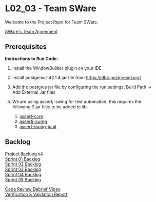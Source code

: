 # L02_03 - Team SWare
Welcome to the Project Repo for Team SWare.

[SWare's Team Agreement](https://github.com/CSCC01F17/L02_03/blob/master/Deliverables/Deliverable_1/Project_Info.pdf) 

## Prerequisites
**Instructions to Run Code:**
1. Install the WindowBuilder plugin on your IDE
2. Install postgresql-42.1.4 jar file from https://jdbc.postgresql.org/
3. Add the postgres jar file by configuring the run settings: Build Path -> Add External Jar files
4. We are using assertj-swing for test automation, this requires the following 3 jar files to be added to lib:

    1. [assert-core](http://central.maven.org/maven2/org/assertj/assertj-core/3.8.0/assertj-core-3.8.0.jar)
    2. [assertj-swing](http://central.maven.org/maven2/org/assertj/assertj-swing/3.8.0/assertj-swing-3.8.0.jar)
    3. [assert-swing-junit](http://central.maven.org/maven2/org/assertj/assertj-swing-junit/3.8.0/assertj-swing-junit-3.8.0.jar)


## Backlog
[Project Backlog v4](https://github.com/CSCC01F17/L02_03/blob/master/Deliverables/Deliverable_5/Project_Backlog_v4.pdf)  
[Sprint 01 Backlog](https://github.com/CSCC01F17/L02_03/blob/master/Deliverables/Deliverable_3/Sprint_01_Backlog.pdf)  
[Sprint 02 Backlog](https://github.com/CSCC01F17/L02_03/blob/ustory03/Deliverables/Deliverable_4/Sprint_02_Backlog.pdf)  
[Sprint 03 Backlog](https://github.com/CSCC01F17/L02_03/blob/ustory03/Deliverables/Deliverable_4/Sprint_03_Backlog.pdf)  
[Sprint 04 Backlog](https://github.com/CSCC01F17/L02_03/blob/master/Deliverables/Deliverable_5/Sprint_04_Backlog.pdf)  
[Sprint 05 Backlog](https://github.com/CSCC01F17/L02_03/blob/master/Deliverables/Deliverable_5/Sprint_05_Backlog.pdf)  

[Code Review Debrief Video](https://drive.google.com/file/d/1gh6kGl7ygeRDOReZ5Xuvtna7WPnH_0U0/view?usp=sharing)  
[Verification & Validation Report](https://github.com/CSCC01F17/L02_03/blob/master/Deliverables/Deliverable_5/Report.pdf)  

